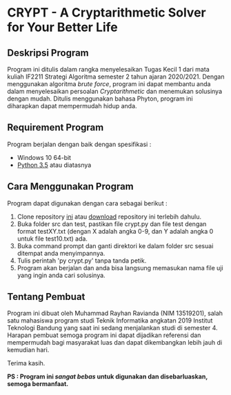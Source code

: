 # CRYPT - A Cryptarithmetic Solver for Your Better Life

## Deskripsi Program

Program ini ditulis dalam rangka menyelesaikan Tugas Kecil 1 dari mata kuliah IF2211 Strategi Algoritma semester 2 tahun ajaran 2020/2021. Dengan menggunakan algoritma *brute force*, program ini dapat membantu anda dalam menyelesaikan persoalan *Cryptarithmetic* dan menemukan solusinya dengan mudah. Ditulis menggunakan bahasa Phyton, program ini diharapkan dapat mempermudah hidup anda.

## Requirement Program

Program berjalan dengan baik dengan spesifikasi :
- Windows 10 64-bit
- [Python 3.5](https://www.python.org/) atau diatasnya

## Cara Menggunakan Program

Program dapat digunakan dengan cara sebagai berikut :
1. Clone repository [ini](https://github.com/ravmhmmd/Tucil1_13519201) atau [download](https://github.com/ravmhmmd/Tucil1_13519201/archive/main.zip) repository ini terlebih dahulu.
2. Buka folder src dan test, pastikan file crypt.py dan file test dengan format testXY.txt (dengan X adalah angka 0-9, dan Y adalah angka 0 untuk file test10.txt) ada.
3. Buka command prompt dan ganti direktori ke dalam folder src sesuai ditempat anda menyimpannya.
4. Tulis perintah 'py crypt.py' tanpa tanda petik.
5. Program akan berjalan dan anda bisa langsung memasukan nama file uji yang ingin anda cari solusinya.

## Tentang Pembuat

Program ini dibuat oleh Muhammad Rayhan Ravianda (NIM 13519201), salah satu mahasiswa program studi Teknik Informatika angkatan 2019 Institut Teknologi Bandung yang saat ini sedang menjalankan studi di semester 4. Harapan pembuat semoga program ini dapat dijadikan referensi dan mempermudah bagi masyarakat luas dan dapat dikembangkan lebih jauh di kemudian hari. 

Terima kasih.
 
**PS : Program ini _sangat bebas_ untuk digunakan dan disebarluaskan, semoga bermanfaat.**
